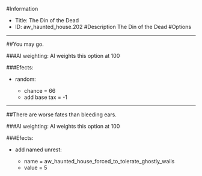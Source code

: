 #Information
 - Title: The Din of the Dead
 - ID: aw_haunted_house.202
#Description
The Din of the Dead
#Options

___
##You may go.

###AI weighting:
AI weights this option at 100


###Efects:<ul><li>random:</li><ul><li>chance = 66</li><li>add base tax = -1</li></ul></ul>

___
##There are worse fates than bleeding ears.

###AI weighting:
AI weights this option at 100


###Efects:<ul><li>add named unrest:</li><ul><li>name = aw_haunted_house_forced_to_tolerate_ghostly_wails</li><li>value = 5</li></ul></ul>
